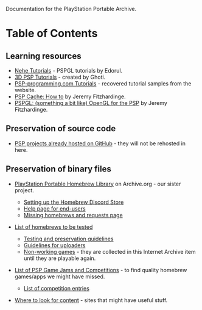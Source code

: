 Documentation for the PlayStation Portable Archive.

# Table of Contents

## Learning resources

- [Nehe Tutorials](https://github.com/PSP-Archive/Nehe-Tutorials) - PSPGL tutorials by Edorul. 
- [3D PSP Tutorials](https://github.com/PSP-Archive/3D-PSP-Tutorials) - created by Ghoti.
- [PSP-programming.com Tutorials](https://github.com/PSP-Archive/PSP-programming.com-Tutorials) - recovered tutorial samples from the website. 
- [PSP Cache: How to](https://web.archive.org/web/20100518170432/http://www.goop.org/psp/cache-howto.html) by Jeremy Fitzhardinge.
- [PSPGL: (something a bit like) OpenGL for the PSP](https://web.archive.org/web/20060103233924/http://www.goop.org:80/psp/gl/) by Jeremy Fitzhardinge.

## Preservation of source code

- [PSP projects already hosted on GitHub](code-archive/other-projects.md) - they will not be rehosted in here.

## Preservation of binary files

- [PlayStation Portable Homebrew Library](https://archive.org/details/psp-homebrew-library) on Archive.org - our sister project. 
  - [Setting up the Homebrew Discord Store](homebrew-lib/hdstore.md)
  - [Help page for end-users](homebrew-lib/help.md)
  - [Missing homebrews and requests page](homebrew-lib/requests.md)  
  
- [List of homebrews to be tested](https://docs.google.com/spreadsheets/d/1tPiCXtLmJ5W3JSIciSAlItnpXNcSna3-Xe0gCXeLJ0A/edit?ts=5fe73a89&pli=1#gid=2012767625)
  - [Testing and preservation guidelines](homebrew-lib/testing-guidelines.md)
  - [Guidelines for uploaders](homebrew-lib/uploading-guidelines.md)
  - [Non-working games](https://archive.org/details/not-working-psp) - they are collected in this Internet Archive item until they are playable again.
  
- [List of PSP Game Jams and Competitions](homebrew-lib/jams-competitions.md) - to find quality homebrew games/apps we might have missed.
  - [List of competition entries](https://docs.google.com/spreadsheets/d/1JqOYCV3jG-_ylpcSuPKXVYlhoWfiauJyYQgm6qPdu6M/edit?usp=sharing)
- [Where to look for content](https://docs.google.com/spreadsheets/d/11V_3Z18Va8iJxSsgaPAkEvirSF53O7oX40RvnBcEcNc/edit?usp=sharing) - sites that might have useful stuff.
